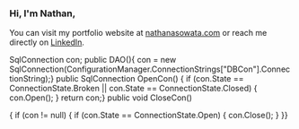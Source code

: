 ### Hi, I'm Nathan,

You can visit my portfolio website at [nathanasowata.com](https://www.nathanasowata.com) or reach me directly on [LinkedIn](https://www.linkedin.com/in/nathanasowata/).



SqlConnection con;
public DAO(){
    con = new SqlConnection(ConfigurationManager.ConnectionStrings["DBCon"].ConnectionString);}
public SqlConnection OpenCon()
{    if (con.State == ConnectionState.Broken || con.State == ConnectionState.Closed)
    {        con.Open();
    }
    return con;}
public void CloseCon()

{
    if (con != null)    {
        if (con.State == ConnectionState.Open)        {
            con.Close();        }
    }}
